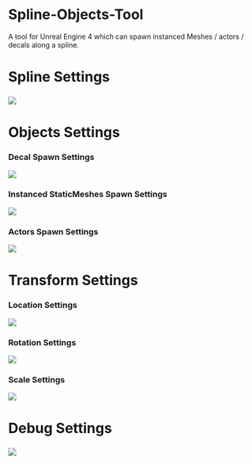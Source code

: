 # Spline-Objects-Tool
 A tool for Unreal Engine 4 which can spawn instanced Meshes / actors / decals along a spline.
 
 # Spline Settings<h3>
 ![](https://github.com/Louis1351/Spline-Objects-Tool/blob/master/Images/Spline_Settings.PNG)
 
 # Objects Settings<h3>
 
 ### Decal Spawn Settings
 ![](https://github.com/Louis1351/Spline-Objects-Tool/blob/master/Images/Decals_Settings.PNG)
 
 ### Instanced StaticMeshes Spawn Settings
 ![](https://github.com/Louis1351/Spline-Objects-Tool/blob/master/Images/InstancedStaticMeshes_Settings.PNG)
 
 ### Actors Spawn Settings
 ![](https://github.com/Louis1351/Spline-Objects-Tool/blob/master/Images/Actors_Settings.PNG)

# Transform Settings<h3>
 
### Location Settings
![](https://github.com/Louis1351/Spline-Objects-Tool/blob/master/Images/Location_Settings.PNG)
 
### Rotation Settings
![](https://github.com/Louis1351/Spline-Objects-Tool/blob/master/Images/Rotation_Settings.PNG)
 
### Scale Settings
![](https://github.com/Louis1351/Spline-Objects-Tool/blob/master/Images/Scale_Settings.PNG)
 
# Debug Settings<h3>
![](https://github.com/Louis1351/Spline-Objects-Tool/blob/master/Images/Debug_Settings.PNG)
